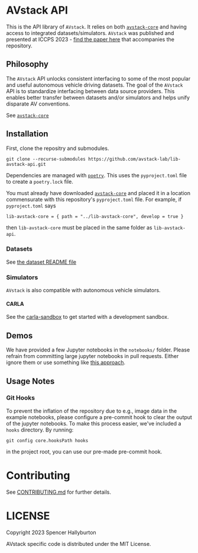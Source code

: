 # AVstack API

This is the API library of `AVstack`.  It relies on both [`avstack-core`][avstack-core] and having access to integrated datasets/simulators. `AVstack` was published and presented at ICCPS 2023 - [find the paper here][avstack-preprint] that accompanies the repository.

## Philosophy

The `AVstack` API unlocks consistent interfacing to some of the most popular and useful autonomous vehicle driving datasets. The goal of the `AVstack` API is to standardize interfacing between data source providers. This enables better transfer between datasets and/or simulators and helps unify disparate AV conventions.

See [`avstack-core`][avstack-core]

## Installation

First, clone the repositry and submodules.
```
git clone --recurse-submodules https://github.com/avstack-lab/lib-avstack-api.git 
```
Dependencies are managed with [`poetry`][poetry]. This uses the `pyproject.toml` file to create a `poetry.lock` file. 

You must already have downloaded [`avstack-core`][avstack-core] and placed it in a location commensurate with this repository's `pyproject.toml` file. For example, if `pyproject.toml` says 
```
lib-avstack-core = { path = "../lib-avstack-core", develop = true }
```
then `lib-avstack-core` must be placed in the same folder as `lib-avstack-api`. 

### Datasets

See [the dataset README file](https://github.com/avstack-lab/lib-avstack-api/data/README.md)

### Simulators

`AVstack` is also compatible with autonomous vehicle simulators.

#### CARLA

See the [carla-sandbox][carla-sandbox] to get started with a development sandbox.

## Demos

We have provided a few Jupyter notebooks in the `notebooks/` folder. Please refrain from committing large jupyter notebooks in pull requests. Either ignore them or use something like [this approach](https://zhauniarovich.com/post/2020/2020-10-clearing-jupyter-output-p2/).

## Usage Notes

### Git Hooks

To prevent the inflation of the repository due to e.g., image data in the example notebooks, please configure a pre-commit hook to clear the output of the jupyter notebooks. To make this process easier, we've included a `hooks` directory. By running:
```
git config core.hooksPath hooks
```
in the project root, you can use our pre-made pre-commit hook.

# Contributing

See [CONTRIBUTING.md](https://github.com/avstack-lab/lib-avstack-core/CONTRIBUTING.md) for further details.

# LICENSE

Copyright 2023 Spencer Hallyburton

AVstack specific code is distributed under the MIT License.


[poetry]: https://github.com/python-poetry/poetry
[avstack-core]: https://github.com/avstack-lab/lib-avstack-core
[avstack-preprint]: https://arxiv.org/pdf/2212.13857.pdf
[carla-sandbox]: https://github.com/avstack-lab/carla-sandbox

